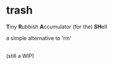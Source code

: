 # trash
**T**iny **R**ubbish **A**ccumulator (for the) **SH**ell

a simple alternative to 'rm'

<br>
(still a WIP)
